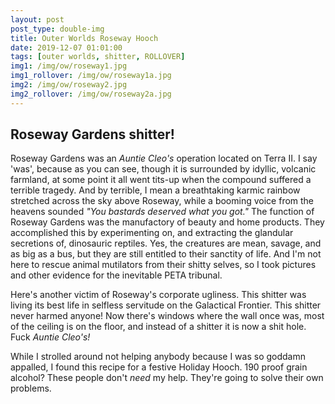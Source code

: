 ```yaml
---
layout: post
post_type: double-img
title: Outer Worlds Roseway Hooch
date: 2019-12-07 01:01:00
tags: [outer worlds, shitter, ROLLOVER]
img1: /img/ow/roseway1.jpg
img1_rollover: /img/ow/roseway1a.jpg
img2: /img/ow/roseway2.jpg
img2_rollover: /img/ow/roseway2a.jpg
---
```

## Roseway Gardens shitter!

Roseway Gardens was an *Auntie Cleo's* operation located on Terra II. I say 'was', because as you can see, though it is surrounded by idyllic, volcanic farmland, at some point it all went tits-up when the compound suffered a terrible tragedy. And by terrible, I mean a breathtaking karmic rainbow stretched across the sky above Roseway, while a booming voice from the heavens sounded *"You bastards deserved what you got."* The function of Roseway Gardens was the manufactory of beauty and home products. They accomplished this by experimenting on, and extracting the glandular secretions of, dinosauric reptiles. Yes, the creatures are mean, savage, and as big as a bus, but they are still entitled to their sanctity of life. And I'm not here to rescue animal mutilators from their shitty selves, so I took pictures and other evidence for the inevitable PETA tribunal.  

Here's another victim of Roseway's corporate ugliness. This shitter was living its best life in selfless servitude on the Galactical Frontier. This shitter never harmed anyone! Now there's windows where the wall once was, most of the ceiling is on the floor, and instead of a shitter it is now a shit hole. Fuck *Auntie Cleo's!*

While I strolled around not helping anybody because I was so goddamn appalled, I found this recipe for a festive Holiday Hooch. 190 proof grain alcohol? These people don't *need* my help. They're going to solve their own problems.
